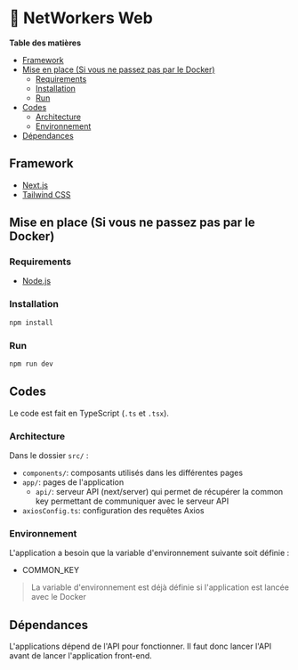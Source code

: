 # :lipstick: NetWorkers Web

**Table des matières**

- [Framework](#framework)
- [Mise en place (Si vous ne passez pas par le Docker)](#mise-en-place-si-vous-ne-passez-pas-par-le-docker)
  - [Requirements](#requirements)
  - [Installation](#installation)
  - [Run](#run)
- [Codes](#codes)
  - [Architecture](#architecture)
  - [Environnement](#environnement)
- [Dépendances](#dépendances)

## Framework

- [Next.js](https://nextjs.org/)
- [Tailwind CSS](https://tailwindcss.com/)

## Mise en place (Si vous ne passez pas par le Docker)

### Requirements

- [Node.js](https://nodejs.org/)

### Installation

```bash
npm install
```

### Run

```bash
npm run dev
```

## Codes

Le code est fait en TypeScript (`.ts` et `.tsx`).

### Architecture

Dans le dossier `src/` :

- `components/`: composants utilisés dans les différentes pages
- `app/`: pages de l'application
  - `api/`: serveur API (next/server) qui permet de récupérer la common key permettant de communiquer avec le serveur API
- `axiosConfig.ts`: configuration des requêtes Axios

### Environnement

L'application a besoin que la variable d'environnement suivante soit définie :

- COMMON_KEY

> La variable d'environnement est déjà définie si l'application est lancée avec le Docker

## Dépendances

L'applications dépend de l'API pour fonctionner. Il faut donc lancer l'API avant de lancer l'application front-end.
